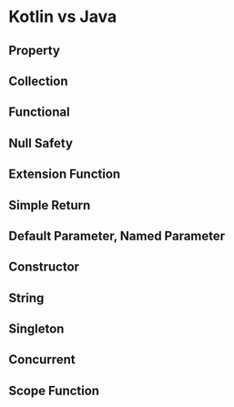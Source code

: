 # Kotlin vs Java

## Property

## Collection

## Functional

## Null Safety

## Extension Function

## Simple Return

## Default Parameter, Named Parameter

## Constructor

## String

## Singleton

## Concurrent

## Scope Function